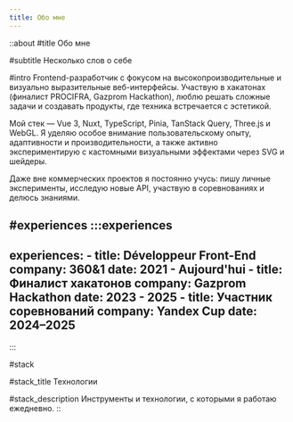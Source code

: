 ```yaml
---
title: Обо мне
---
```


::about
#title
Обо мне

#subtitle
Несколько слов о себе

#intro
Frontend-разработчик с фокусом на высокопроизводительные и визуально выразительные веб-интерфейсы. Участвую в хакатонах (финалист PROCIFRA, Gazprom Hackathon), люблю решать сложные задачи и создавать продукты, где техника встречается с эстетикой.

Мой стек — Vue 3, Nuxt, TypeScript, Pinia, TanStack Query, Three.js и WebGL. Я уделяю особое внимание пользовательскому опыту, адаптивности и производительности, а также активно экспериментирую с кастомными визуальными эффектами через SVG и шейдеры.

Даже вне коммерческих проектов я постоянно учусь: пишу личные эксперименты, исследую новые API, участвую в соревнованиях и делюсь знаниями.

#experiences
  :::experiences
  ---
  experiences:
    - title: Développeur Front-End
      company: 360&1
      date: 2021 - Aujourd'hui
    - title: Финалист хакатонов
      company: Gazprom Hackathon
      date: 2023 - 2025
    - title: Участник соревнований
      company: Yandex Cup
      date: 2024–2025
  ---
  :::

#stack

#stack_title
Технологии

#stack_description
Инструменты и технологии, с которыми я работаю ежедневно.
::
